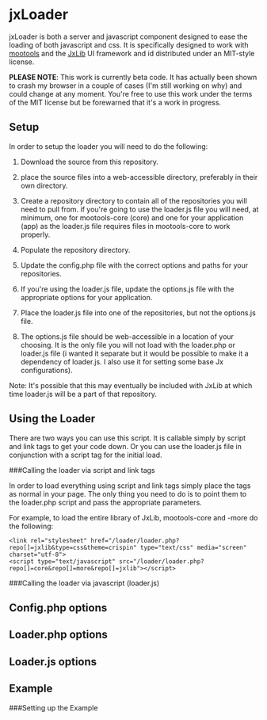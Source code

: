 jxLoader
========

jxLoader is both a server and javascript component designed to ease the loading of both javascript and css.
It is specifically designed to work with [mootools] and the [JxLib] UI framework and id distributed under an MIT-style
license.

[mootools]: http://mootools.net/
[jxlib]: http://jxlib.org/

**PLEASE NOTE**: This work is currently beta code. It has actually been shown to crash my browser in a couple of cases
(I'm still working on why) and could change at any moment. You're free to use this work under the terms of the MIT
license but be forewarned that it's a work in progress.

Setup
-----

In order to setup the loader you will need to do the following:

1. Download the source from this repository.

2. place the source files into a web-accessible directory, preferably in their own directory.

3. Create a repository directory to contain all of the repositories you will need to pull from.
   if you're going to use the loader.js file you will need, at minimum, one for mootools-core
   (core) and one for your application (app) as the loader.js file requires files in mootools-core
   to work properly.

4. Populate the repository directory.

5. Update the config.php file with the correct options and paths for your repositories.

6. If you're using the loader.js file, update the options.js file with the appropriate options for
   your application.

7. Place the loader.js file into one of the repositories, but not the options.js file.

8. The options.js file should be web-accessible in a location of your choosing. It is the only file you will not
   load with the loader.php or loader.js file (i wanted it separate but it would be possible to make it a dependency
   of loader.js. I also use it for setting some base Jx configurations).

Note: It's possible that this may eventually be included with JxLib at which time loader.js will be a part of that
repository.


Using the Loader
----------------

There are two ways you can use this script. It is callable simply by script and link tags to get your code down. Or you
can use the loader.js file in conjunction with a script tag for the initial load.

###Calling the loader via script and link tags

In order to load everything using script and link tags simply place the tags as normal in your page. The only thing you
need to do is to point them to the loader.php script and pass the appropriate parameters.

For example, to load the entire library of JxLib, mootools-core and -more do the following:

    <link rel="stylesheet" href="/loader/loader.php?repo[]=jxlib&type=css&theme=crispin" type="text/css" media="screen" charset="utf-8">
    <script type="text/javascript" src="/loader/loader.php?repo[]=core&repo[]=more&repo[]=jxlib"></script>


###Calling the loader via javascript (loader.js)

Config.php options
------------------


Loader.php options
------------------


Loader.js options
-----------------


Example
-------

###Setting up the Example
